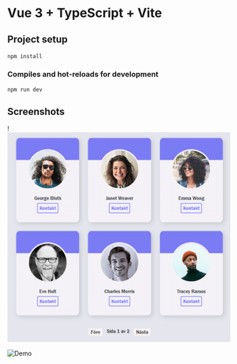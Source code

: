 # Vue 3 + TypeScript + Vite

## Project setup

```
npm install
```

### Compiles and hot-reloads for development

```
npm run dev
```

## Screenshots

!![Screenshot](src/assets/screenshot.png)

![Demo]()
